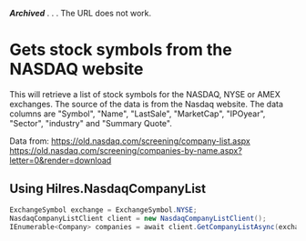 **_Archived_** . . . The URL does not work.

# Gets stock symbols from the NASDAQ website

This will retrieve a list of stock symbols for the NASDAQ, NYSE or AMEX exchanges.  The source of the data is from the Nasdaq website.  The data columns are "Symbol", "Name", "LastSale", "MarketCap", "IPOyear", "Sector", "industry" and "Summary Quote".

Data from: https://old.nasdaq.com/screening/company-list.aspx
https://old.nasdaq.com/screening/companies-by-name.aspx?letter=0&render=download

## Using Hilres.NasdaqCompanyList

```csharp
ExchangeSymbol exchange = ExchangeSymbol.NYSE;
NasdaqCompanyListClient client = new NasdaqCompanyListClient();
IEnumerable<Company> companies = await client.GetCompanyListAsync(exchange);
```
